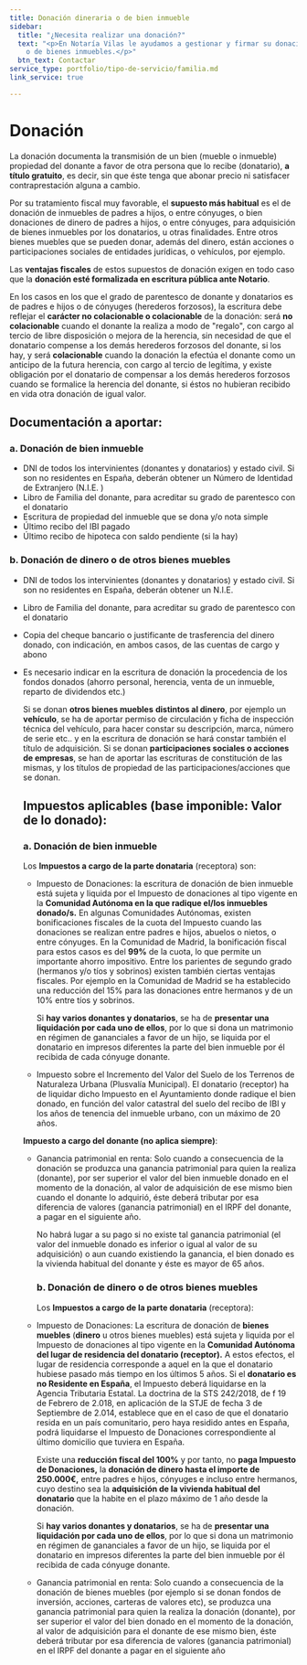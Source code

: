 ```yaml
---
title: Donación dineraria o de bien inmueble
sidebar:
  title: "¿Necesita realizar una donación?"
  text: "<p>En Notaría Vilas le ayudamos a gestionar y firmar su donación, sea dineraria
    o de bienes inmuebles.</p>"
  btn_text: Contactar
service_type: portfolio/tipo-de-servicio/familia.md
link_service: true

---
```

# Donación

La donación documenta la transmisión de un bien (mueble o inmueble) propiedad del donante a favor de otra persona que lo recibe (donatario), **a título gratuito**, es decir, sin que éste tenga que abonar precio ni satisfacer contraprestación alguna a cambio.

Por su tratamiento fiscal muy favorable, el **supuesto más habitual** es el de donación de inmuebles de padres a hijos, o entre cónyuges, o bien donaciones de dinero de padres a hijos, o entre cónyuges, para adquisición de bienes inmuebles por los donatarios, u otras finalidades. Entre otros bienes muebles que se pueden donar, además del dinero, están acciones o participaciones sociales de entidades jurídicas, o vehículos, por ejemplo.

Las **ventajas fiscales** de estos supuestos de donación exigen en todo caso que la **donación esté formalizada en escritura pública ante Notario**.

En los casos en los que el grado de parentesco de donante y donatarios es de padres e hijos o de cónyuges (herederos forzosos), la escritura debe reflejar el **carácter no colacionable o colacionable** de la donación: será **no colacionable** cuando el donante la realiza a modo de "regalo", con cargo al tercio de libre disposición o mejora de la herencia, sin necesidad de que el donatario compense a los demás herederos forzosos del donante, si los hay, y será **colacionable** cuando la donación la efectúa el donante como un anticipo de la futura herencia, con cargo al tercio de legítima, y existe obligación por el donatario de compensar a los demás herederos forzosos cuando se formalice la herencia del donante, si éstos no hubieran recibido en vida otra donación de igual valor.

## Documentación a aportar:

### **a. Donación de bien inmueble**

* DNI de todos los intervinientes (donantes y donatarios) y estado civil. Si son no residentes en España, deberán obtener un Número de Identidad de Extranjero (N.I.E. )
* Libro de Familia del donante, para acreditar su grado de parentesco con el donatario
* Escritura de propiedad del inmueble que se dona y/o nota simple
* Último recibo del IBI pagado
* Último recibo de hipoteca con saldo pendiente (si la hay)

### **b. Donación de dinero o de otros bienes muebles**

* DNI de todos los intervinientes (donantes y donatarios) y estado civil. Si son no residentes en España, deberán obtener un N.I.E.
* Libro de Familia del donante, para acreditar su grado de parentesco con el donatario
* Copia del cheque bancario o justificante de trasferencia del dinero donado, con indicación, en ambos casos, de las cuentas de cargo y abono
* Es necesario indicar en la escritura de donación la procedencia de los fondos donados (ahorro personal, herencia, venta de un inmueble, reparto de dividendos etc.)

  Si se donan **otros bienes muebles** **distintos al dinero**, por ejemplo un **vehículo**, se ha de aportar permiso de circulación y ficha de inspección técnica del vehículo, para hacer constar su descripción, marca, número de serie etc.. y en la escritura de donación se hará constar también el título de adquisición. Si se donan **participaciones sociales o acciones de empresas**, se han de aportar las escrituras de constitución de las mismas, y los títulos de propiedad de las participaciones/acciones que se donan.

  ## Impuestos aplicables (base imponible: Valor de lo donado):

  ### **a. Donación de bien inmueble**

  Los **Impuestos a cargo de la parte donataria** (receptora) son:
  * Impuesto de Donaciones: la escritura de donación de bien inmueble está sujeta y liquida por el Impuesto de donaciones al tipo vigente en la **Comunidad Autónoma en la que radique el/los inmuebles donado/s.** En algunas Comunidades Autónomas, existen bonificaciones fiscales de la cuota del Impuesto cuando las donaciones se realizan entre padres e hijos, abuelos o nietos, o entre cónyuges. En la Comunidad de Madrid, la bonificación fiscal para estos casos es del **99%** de la cuota, lo que permite un importante ahorro impositivo. Entre los parientes de segundo grado (hermanos y/o tíos y sobrinos) existen también ciertas ventajas fiscales. Por ejemplo en la Comunidad de Madrid se ha establecido una reducción del 15% para las donaciones entre hermanos y de un 10% entre tíos y sobrinos.

    Si **hay varios donantes y donatarios**, se ha de **presentar una liquidación por cada uno de ellos**, por lo que si dona un matrimonio en régimen de gananciales a favor de un hijo, se liquida por el donatario en impresos diferentes la parte del bien inmueble por él recibida de cada cónyuge donante.
  * Impuesto sobre el Incremento del Valor del Suelo de los Terrenos de Naturaleza Urbana (Plusvalía Municipal). El donatario (receptor) ha de liquidar dicho Impuesto en el Ayuntamiento donde radique el bien donado, en función del valor catastral del suelo del recibo de IBI y los años de tenencia del inmueble urbano, con un máximo de 20 años.

  **Impuesto a cargo del donante (no aplica siempre)**:
  * Ganancia patrimonial en renta: Solo cuando a consecuencia de la donación se produzca una ganancia patrimonial para quien la realiza (donante), por ser superior el valor del bien inmueble donado en el momento de la donación, al valor de adquisición de ese mismo bien cuando el donante lo adquirió, éste deberá tributar por esa diferencia de valores (ganancia patrimonial) en el IRPF del donante, a pagar en el siguiente año.

    No habrá lugar a su pago si no existe tal ganancia patrimonial (el valor del inmueble donado es inferior o igual al valor de su adquisición) o aun cuando existiendo la ganancia, el bien donado es la vivienda habitual del donante y éste es mayor de 65 años.

    ### **b. Donación de dinero o de otros bienes muebles**

    Los **Impuestos a cargo de la parte donataria** (receptora):
  * Impuesto de Donaciones: La escritura de donación de **bienes muebles** (**dinero** u otros bienes muebles) está sujeta y liquida por el Impuesto de donaciones al tipo vigente en la **Comunidad Autónoma del lugar de residencia del donatario (receptor).** A estos efectos, el lugar de residencia corresponde a aquel en la que el donatario hubiese pasado más tiempo en los últimos 5 años. Si el **donatario es no Residente en España**, el Impuesto deberá liquidarse en la Agencia Tributaria Estatal. La doctrina de la STS 242/2018, de f 19 de Febrero de 2.018, en aplicación de la STJE de fecha 3 de Septiembre de 2.014, establece que en el caso de que el donatario resida en un país comunitario, pero haya residido antes en España, podrá liquidarse el Impuesto de Donaciones correspondiente al último domicilio que tuviera en España.

    Existe una **reducción fiscal del 100%** y por tanto, no **paga Impuesto de Donaciones,** la **donación de dinero hasta el importe de 250.000€,** entre padres e hijos, cónyuges e incluso entre hermanos, cuyo destino sea la **adquisición de la vivienda habitual del donatario** que la habite en el plazo máximo de 1 año desde la donación.

    Si **hay varios donantes y donatarios**, se ha de **presentar una liquidación por cada uno de ellos**, por lo que si dona un matrimonio en régimen de gananciales a favor de un hijo, se liquida por el donatario en impresos diferentes la parte del bien inmueble por él recibida de cada cónyuge donante.
  * Ganancia patrimonial en renta: Solo cuando a consecuencia de la donación de bienes muebles (por ejemplo si se donan fondos de inversión, acciones, carteras de valores etc), se produzca una ganancia patrimonial para quien la realiza la donación (donante), por ser superior el valor del bien donado en el momento de la donación, al valor de adquisición para el donante de ese mismo bien, éste deberá tributar por esa diferencia de valores (ganancia patrimonial) en el IRPF del donante a pagar en el siguiente año